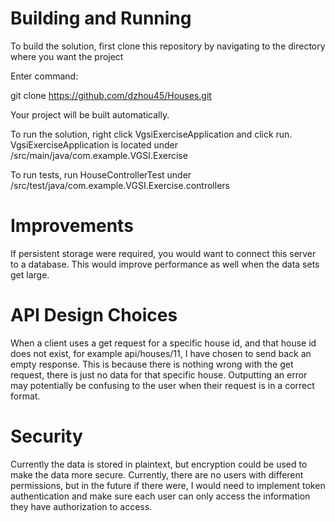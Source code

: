 # Building and Running

To build the solution, first clone this repository by navigating to the directory where you want the project

Enter command:

git clone https://github.com/dzhou45/Houses.git

Your project will be built automatically.

To run the solution, right click VgsiExerciseApplication and click run.
VgsiExerciseApplication is located under /src/main/java/com.example.VGSI.Exercise

To run tests, run HouseControllerTest under /src/test/java/com.example.VGSI.Exercise.controllers

# Improvements

If persistent storage were required, you would want to connect this server to a database. This would improve performance as well when the data sets get large.

# API Design Choices

When a client uses a get request for a specific house id, and that house id does not exist, for example api/houses/11, I have chosen to send back an empty response. 
This is because there is nothing wrong with the get request, there is just no data for that specific house. Outputting an error may potentially be confusing to the user when their request is in a correct format.

# Security

Currently the data is stored in plaintext, but encryption could be used to make the data more secure. Currently, there are no users with different permissions, but in the future if there were, I would need to implement token authentication and make sure each user can only access the information they have authorization to access.

